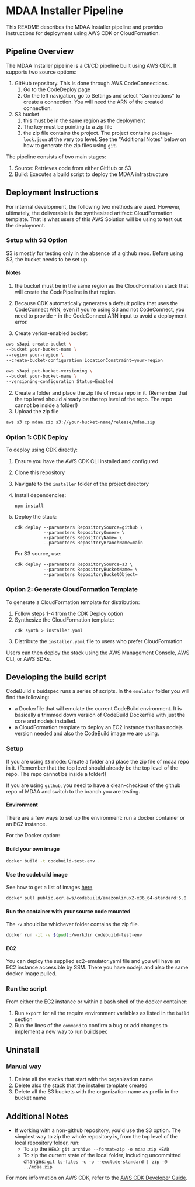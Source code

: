 # MDAA Installer Pipeline

This README describes the MDAA Installer pipeline and provides instructions for deployment using AWS CDK or CloudFormation.

## Pipeline Overview

The MDAA Installer pipeline is a CI/CD pipeline built using AWS CDK. It supports two source options:

1. GitHub repository. This is done through AWS CodeConnections.
   1. Go to the CodeDeploy page
   2. On the left navigation, go to Settings and select "Connections" to create a connection. You will need the ARN of the created connection. 
2. S3 bucket
    1. this must be in the same region as the deployment
    2. The key must be pointing to a zip file
    3. the zip file contains the project. The project contains `package-lock.json` at the very top level. See the "Additional Notes" below on how to generate the zip files using `git`.

The pipeline consists of two main stages:

1. Source: Retrieves code from either GitHub or S3
2. Build: Executes a build script to deploy the MDAA infrastructure

## Deployment Instructions
For internal development, the following two methods are used. However, ultimately, the deliverable is the synthesized artifact: CloudFormation template. That is what users of this AWS Solution will be using to test out the deployment.

### Setup with S3 Option
S3 is mostly for testing only in the absence of a github repo. Before using S3, the bucket needs to be set up.
#### Notes
1. the bucket must be in the same region as the CloudFormation stack that will create the CodePipeline in that region.
2. Because CDK automatically generates a default policy that uses the CodeConnect ARN, even if you're using S3 and not CodeConnect, you need to provide `*` in the CodeConnect ARN input to avoid a deployment error.

1. Create verion-enabled bucket:
```bash
aws s3api create-bucket \
--bucket your-bucket-name \
--region your-region \
--create-bucket-configuration LocationConstraint=your-region

aws s3api put-bucket-versioning \
--bucket your-bucket-name \
--versioning-configuration Status=Enabled

```
2. Create a folder and place the zip file of mdaa repo in it. (Remember that the top level should already be the top level of the repo. The repo cannot be inside a folder!)
3. Upload the zip file
```bash
aws s3 cp mdaa.zip s3://your-bucket-name/release/mdaa.zip
```


### Option 1: CDK Deploy

To deploy using CDK directly:

1. Ensure you have the AWS CDK CLI installed and configured
2. Clone this repository
3. Navigate to the `installer` folder of the project directory
4. Install dependencies:
   ```
   npm install
   ```
5. Deploy the stack:
   ```
   cdk deploy --parameters RepositorySource=github \
              --parameters RepositoryOwner= \
              --parameters RepositoryName= \
              --parameters RepositoryBranchName=main
   ```

   For S3 source, use:
   ```
   cdk deploy --parameters RepositorySource=s3 \
              --parameters RepositoryBucketName= \
              --parameters RepositoryBucketObject=
   ```

### Option 2: Generate CloudFormation Template

To generate a CloudFormation template for distribution:

1. Follow steps 1-4 from the CDK Deploy option
2. Synthesize the CloudFormation template:
   ```
   cdk synth > installer.yaml
   ```
3. Distribute the `installer.yaml` file to users who prefer CloudFormation

Users can then deploy the stack using the AWS Management Console, AWS CLI, or AWS SDKs.

## Developing the build script
CodeBuild's buidspec runs a series of scripts. In the `emulator` folder you will find the following:
- a Dockerfile that will emulate the current CodeBuild environment. It is basically a trimmed down version of CodeBuild Dockerfile with just the core and nodejs installed.
- a CloudFormation template to deploy an EC2 instance that has nodejs version needed and also the CodeBuild image we are using.

### Setup
If you are using `S3` mode: Create a folder and place the zip file of mdaa repo in it. (Remember that the top level should already be the top level of the repo. The repo cannot be inside a folder!)

If you are using `github`, you need to have a clean-checkout of the github repo of MDAA and switch to the branch you are testing.

#### Environment

There are a few ways to set up the environment: run a docker container or an EC2 instance.

For the Docker option:

#### Build your own image
```bash
docker build -t codebuild-test-env .
```

#### Use the codebuild image
See how to get a list of images [here](https://docs.aws.amazon.com/codebuild/latest/userguide/build-env-ref-available-get.html)
```bash
docker pull public.ecr.aws/codebuild/amazonlinux2-x86_64-standard:5.0
```

#### Run the container with your source code mounted
The `-v` should be whichever folder contains the zip file.
```bash
docker run -it -v $(pwd):/workdir codebuild-test-env
```

#### EC2
You can deploy the supplied ec2-emulator.yaml file and you will have an EC2 instance accessible by SSM. There you have nodejs and also the same docker image pulled.

### Run the script
From either the EC2 instance or within a bash shell of the docker container:
1. Run `export` for all the require environment variables as listed in the `build` section
2. Run the lines of the `command` to confirm a bug or add changes to implement a new way to run buildspec

## Uninstall
### Manual way
1. Delete all the stacks that start with the organization name
2. Delete also the stack that the installer template created
3. Delete all the S3 buckets with the organization name as prefix in the bucket name

## Additional Notes

- If working with a non-github repository, you'd use the S3 option. The simplest way to zip the whole repository is, from the top level of the local repository folder, run:
   - To zip the `HEAD`: `git archive --format=zip -o mdaa.zip HEAD`
   - To zip the current state of the local folder, including uncommitted changes: `git ls-files -c -o --exclude-standard | zip -@ ../mdaa.zip`

For more information on AWS CDK, refer to the [AWS CDK Developer Guide](https://docs.aws.amazon.com/cdk/v2/guide/home.html).

